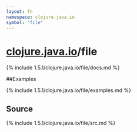```yaml
---
layout: fn
namespace: clojure.java.io
symbol: "file"
---
```


# [clojure.java.io](../)/file

{% include 1.5.1/clojure.java.io/file/docs.md %}

##Examples

{% include 1.5.1/clojure.java.io/file/examples.md %}
## Source
{% include 1.5.1/clojure.java.io/file/src.md %}


